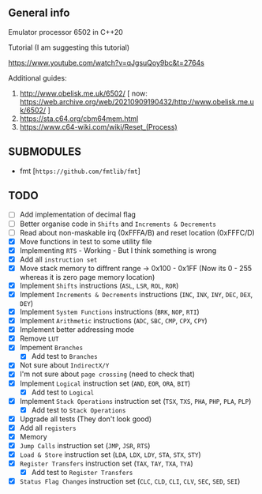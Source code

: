 General info
---
Emulator processor 6502 in C++20

Tutorial (I am suggesting this tutorial)

https://www.youtube.com/watch?v=qJgsuQoy9bc&t=2764s

Additional guides:
1. http://www.obelisk.me.uk/6502/ [ now: https://web.archive.org/web/20210909190432/http://www.obelisk.me.uk/6502/ ]
2. https://sta.c64.org/cbm64mem.html
3. https://www.c64-wiki.com/wiki/Reset_(Process)

SUBMODULES
---
- fmt [`https://github.com/fmtlib/fmt`]

TODO
---

- [ ] Add implementation of decimal flag
- [ ] Better organise code in `Shifts` and `Increments & Decrements`
- [ ] Read about non-maskable irq (0xFFFA/B) and reset location (0xFFFC/D)
- [X] Move functions in test to some utility file
- [X] Implementing `RTS` - Working - But I think something is wrong
- [X] Add all `instruction set`
- [X] Move stack memory to diffrent range -> 0x100 - 0x1FF (Now its 0 - 255 whereas it is zero page memory location)
- [X] Implement `Shifts` instructions (`ASL`, `LSR`, `ROL`, `ROR`)
- [X] Implement `Increments & Decrements` instructions (`INC`, `INX`, `INY`, `DEC`, `DEX`, `DEY`)
- [X] Implement `System Functions` instructions (`BRK`, `NOP`, `RTI`)
- [X] Implement `Arithmetic` instructions (`ADC`, `SBC`, `CMP`, `CPX`, `CPY`)
- [X] Implement better addressing mode
- [X] Remove `LUT`
- [X] Impement `Branches`
    - [X] Add test to `Branches`
- [X] Not sure about `IndirectX/Y`
- [X] I'm not sure about `page crossing` (need to check that)
- [X] Implement `Logical` instruction set (`AND`, `EOR`, `ORA`, `BIT`)
    - [X] Add test to `Logical`
- [X] Implement `Stack Operations` instruction set (`TSX`, `TXS`, `PHA`, `PHP`, `PLA`, `PLP`)
    - [X] Add test to `Stack Operations`
- [X] Upgrade all tests (They don't look good)
- [x] Add all `registers`
- [x] Memory
- [x] `Jump Calls` instruction set (`JMP`, `JSR`, `RTS`)
- [x] `Load & Store` instruction set (`LDA`, `LDX`, `LDY`, `STA`, `STX`, `STY`)
- [x] `Register Transfers` instruction set (`TAX`, `TAY`, `TXA`, `TYA`)
    - [x] Add test to `Register Transfers`
- [x] `Status Flag Changes` instruction set (`CLC`, `CLD`, `CLI`, `CLV`, `SEC`, `SED`, `SEI`)